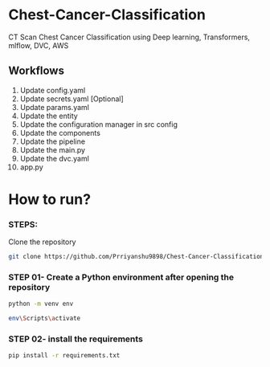 # Chest-Cancer-Classification
CT Scan Chest Cancer Classification using Deep learning, Transformers, mlflow, DVC,  AWS

## Workflows

1. Update config.yaml
2. Update secrets.yaml [Optional]
3. Update params.yaml
4. Update the entity
5. Update the configuration manager in src config
6. Update the components
7. Update the pipeline 
8. Update the main.py
9. Update the dvc.yaml
10. app.py

# How to run?
### STEPS:

Clone the repository

```bash
git clone https://github.com/Prriyanshu9898/Chest-Cancer-Classification
```
### STEP 01- Create a Python environment after opening the repository

```bash
python -m venv env
```

```bash
env\Scripts\activate
```


### STEP 02- install the requirements
```bash
pip install -r requirements.txt
```
